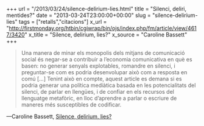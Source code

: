 +++
url = "/2013/03/24/silence-delirium-lies.html"
title = "Silenci, deliri, mentides?"
date = "2013-03-24T23:00:00+00:00"
slug = "silence-delirium-lies"
tags = ["retalls","citacions"]
x_url = "http://firstmonday.org/htbin/cgiwrap/bin/ojs/index.php/fm/article/view/4617/3420"
x_title = "Silence, delirium, lies?"
x_source = "Caroline Bassett"
+++

> Una manera de minar els monopolis dels mitjans de comunicació social és negar-se a contribuir a l’economia comunicativa en què es basen: no generar senyals explotables, romandre en silenci, i preguntar-se com es podria desenvolupar això com a resposta en comú […] Tenint això en compte, aquest article es demana si es podria generar una política mediàtica basada en les potencialitats del silenci, de parlar en llengües, i de confiar en els recursos del llenguatge metafòric, en lloc d’aprendre a parlar o escriure de maneres més susceptibles de codificar.

—Caroline Bassett, [Silence, delirium, lies?](http://firstmonday.org/htbin/cgiwrap/bin/ojs/index.php/fm/article/view/4617/3420)

